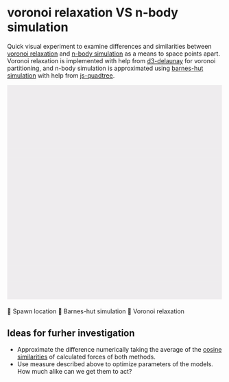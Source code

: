 # voronoi relaxation VS n-body simulation

Quick visual experiment to examine differences and similarities between [voronoi relaxation](https://en.wikipedia.org/wiki/Lloyd%27s_algorithm) and [n-body simulation](https://en.wikipedia.org/wiki/N-body_simulation) as a means to space points apart. Voronoi relaxation is implemented with help from [d3-delaunay](https://en.wikipedia.org/wiki/Lloyd%27s_algorithm) for voronoi partitioning, and n-body simulation is approximated using [barnes-hut simulation](https://en.wikipedia.org/wiki/Barnes%E2%80%93Hut_simulation) with help from [js-quadtree](https://www.npmjs.com/package/js-quadtree).


![Alt text](sim1.gif)

🔵 Spawn location
🍏 Barnes-hut simulation
🍎 Voronoi relaxation




## Ideas for furher investigation
* Approximate the difference numerically taking the average of the [cosine similarities](https://en.wikipedia.org/wiki/Cosine_similaries) of calculated forces of both methods.
* Use measure described above to optimize parameters of the models. How much alike can we get them to act?
